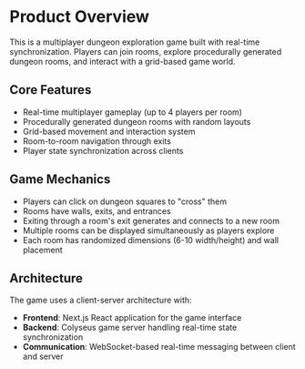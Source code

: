 # Product Overview

This is a multiplayer dungeon exploration game built with real-time synchronization. Players can join rooms, explore procedurally generated dungeon rooms, and interact with a grid-based game world.

## Core Features
- Real-time multiplayer gameplay (up to 4 players per room)
- Procedurally generated dungeon rooms with random layouts
- Grid-based movement and interaction system
- Room-to-room navigation through exits
- Player state synchronization across clients

## Game Mechanics
- Players can click on dungeon squares to "cross" them
- Rooms have walls, exits, and entrances
- Exiting through a room's exit generates and connects to a new room
- Multiple rooms can be displayed simultaneously as players explore
- Each room has randomized dimensions (6-10 width/height) and wall placement

## Architecture
The game uses a client-server architecture with:
- **Frontend**: Next.js React application for the game interface
- **Backend**: Colyseus game server handling real-time state synchronization
- **Communication**: WebSocket-based real-time messaging between client and server
